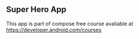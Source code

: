 ## Super Hero App 
This app is part of compose free course avaliable at https://developer.android.com/courses

